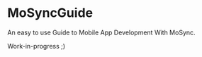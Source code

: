 MoSyncGuide
===========

An easy to use Guide to Mobile App Development With MoSync.

Work-in-progress ;)